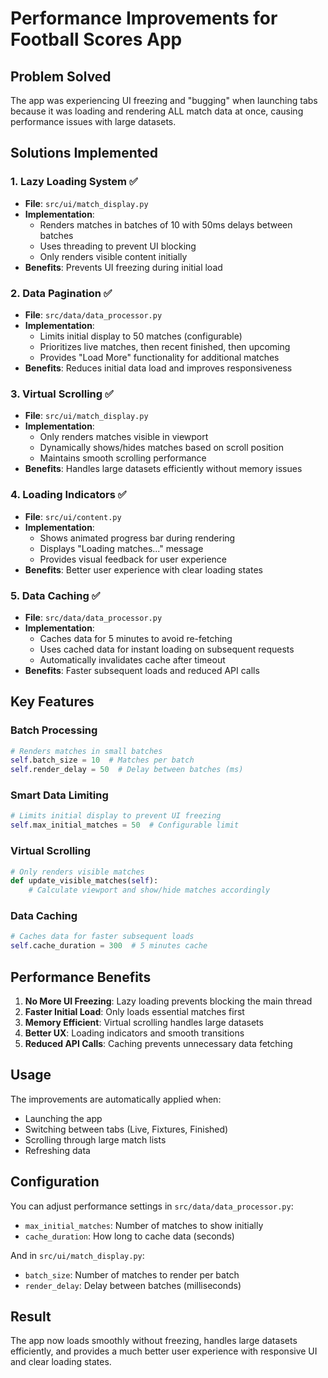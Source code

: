 # Performance Improvements for Football Scores App

## Problem Solved
The app was experiencing UI freezing and "bugging" when launching tabs because it was loading and rendering ALL match data at once, causing performance issues with large datasets.

## Solutions Implemented

### 1. Lazy Loading System ✅
- **File**: `src/ui/match_display.py`
- **Implementation**: 
  - Renders matches in batches of 10 with 50ms delays between batches
  - Uses threading to prevent UI blocking
  - Only renders visible content initially
- **Benefits**: Prevents UI freezing during initial load

### 2. Data Pagination ✅
- **File**: `src/data/data_processor.py`
- **Implementation**:
  - Limits initial display to 50 matches (configurable)
  - Prioritizes live matches, then recent finished, then upcoming
  - Provides "Load More" functionality for additional matches
- **Benefits**: Reduces initial data load and improves responsiveness

### 3. Virtual Scrolling ✅
- **File**: `src/ui/match_display.py`
- **Implementation**:
  - Only renders matches visible in viewport
  - Dynamically shows/hides matches based on scroll position
  - Maintains smooth scrolling performance
- **Benefits**: Handles large datasets efficiently without memory issues

### 4. Loading Indicators ✅
- **File**: `src/ui/content.py`
- **Implementation**:
  - Shows animated progress bar during rendering
  - Displays "Loading matches..." message
  - Provides visual feedback for user experience
- **Benefits**: Better user experience with clear loading states

### 5. Data Caching ✅
- **File**: `src/data/data_processor.py`
- **Implementation**:
  - Caches data for 5 minutes to avoid re-fetching
  - Uses cached data for instant loading on subsequent requests
  - Automatically invalidates cache after timeout
- **Benefits**: Faster subsequent loads and reduced API calls

## Key Features

### Batch Processing
```python
# Renders matches in small batches
self.batch_size = 10  # Matches per batch
self.render_delay = 50  # Delay between batches (ms)
```

### Smart Data Limiting
```python
# Limits initial display to prevent UI freezing
self.max_initial_matches = 50  # Configurable limit
```

### Virtual Scrolling
```python
# Only renders visible matches
def update_visible_matches(self):
    # Calculate viewport and show/hide matches accordingly
```

### Data Caching
```python
# Caches data for faster subsequent loads
self.cache_duration = 300  # 5 minutes cache
```

## Performance Benefits

1. **No More UI Freezing**: Lazy loading prevents blocking the main thread
2. **Faster Initial Load**: Only loads essential matches first
3. **Memory Efficient**: Virtual scrolling handles large datasets
4. **Better UX**: Loading indicators and smooth transitions
5. **Reduced API Calls**: Caching prevents unnecessary data fetching

## Usage

The improvements are automatically applied when:
- Launching the app
- Switching between tabs (Live, Fixtures, Finished)
- Scrolling through large match lists
- Refreshing data

## Configuration

You can adjust performance settings in `src/data/data_processor.py`:
- `max_initial_matches`: Number of matches to show initially
- `cache_duration`: How long to cache data (seconds)

And in `src/ui/match_display.py`:
- `batch_size`: Number of matches to render per batch
- `render_delay`: Delay between batches (milliseconds)

## Result

The app now loads smoothly without freezing, handles large datasets efficiently, and provides a much better user experience with responsive UI and clear loading states.
